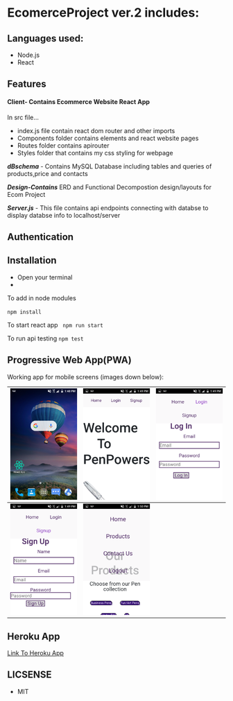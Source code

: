 # EcomerceProject ver.2 includes:

## Languages used:
 - Node.js
 - React
 ## Features
#### Client- Contains Ecommerce Website React App
In src file...
- index.js file contain react dom router and other imports
- Components folder contains elements and react website pages
- Routes folder contains apirouter
- Styles folder that contains my css styling for webpage


**_dBschema_** - Contains MySQL Database including tables and queries of products,price and contacts

**_Design-Contains_** ERD and Functional Decompostion design/layouts for Ecom Project

**_Server.js_** - This file contains api endpoints connecting with databse  to display databse info to localhost/server


## Authentication

## Installation

* Open your terminal
* 
 To add in node modules

  `npm install` 

To start react app
  ` npm run start`

  To run api testing
  `npm test`


 ## Progressive Web App(PWA)
 Working app for mobile screens (images down below):

<img src="client/Screenshot_2019-12-04-13-48-17.png" alt="penpowers home" width="250x">|<img src="client/Screenshot_2019-12-04-13-49-22.png" alt="penpowers home" width="250x"> | <img src="client/Screenshot_2019-12-04-13-49-33.png" alt="penpowers home" width="250x">
--- | --- | ---
 <img src="client/Screenshot_2019-12-04-13-49-39.png" alt="penpowers home" width="250x">| <img src="client/Screenshot_2019-12-04-13-50-47.png" alt="penpowers home" width="250x"> |


## Heroku App

[Link To Heroku App](https://penpowers.herokuapp.com/)



 ## LICSENSE 
 * MIT



   



